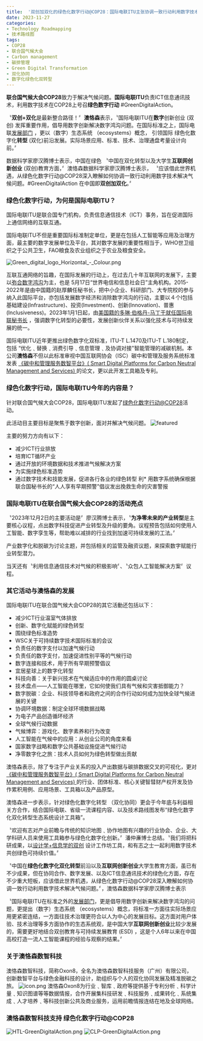 ```yaml
---
title:  '双创加双化的绿色化数字行动@COP28：国际电联ITU主张协调一致行动利用数字技术解决气候问题'
date: 2023-11-27
categories:
- Technology Roadmapping
- 技术路线图
tags:
- COP28
- 联合国气候大会
- Carbon management
- 碳排管理
- Green Digital Transformation
- 双化协同
- 数字化绿色化双转型
---
```


**联合国气候大会COP28**致力于解决气候问题。**国际电联ITU**负责ICT信息通讯技术，利用数字技术在COP28上号召**绿色数字行动** #GreenDigitalAction。

〝**双创+双化**是最新整合路径！〞**澳恪森**表示，〝国际电联ITU在**数字**创新创业 (双创) 发挥重要作用，倡导用数字创新解决数字鸿沟问题。在国际标准之上，国际电联[发展部门](https://www.itu.int/en/ITU-D/Pages/default.aspx)
，更以（数字）生态系统 （ecosystems）概念，
引领国际
<span class="highlight-container highlight-green"><span class="highlight">绿色化</span></span><span class="highlight-container highlight-yellow"><span class="highlight">数字化</span></span>**转型** 
(双化)前沿发展。实际场景应用、标准、技术、治理通盘考量设计向前。〞

数据科学家廖汉腾博士表示，中国在绿色
〝中国在双化转型以及大学生**互联网创新创业** (双创)教育方面，〞澳恪森数据科学家廖汉腾博士表示，
〝应该借此世界机遇，从绿色化数字行动@COP28深入瞭解如何协调一致行动利用数字技术解决气候问题。#GreenDigitalAction 在中国即**双创加双化**。〞

<!--more-->

### 绿色化数字行动，为何是国际电联ITU？

国际电联ITU是联合国专门机构，负责信息通信技术（ICT）事务，旨在促进国际上通信网络的互联互通。

国际电联ITU不但是重要国际标准制定单位，更是在包括人工智能等应用及治理方面，最主要的数字发展单位及平台，其对数字发展的重要性相当于，WHO世卫组织之于公共卫生，FAO粮食及农业组织之于农业及粮食安全。

![Green_digital_logo_Horizontal_-_Colour.png](Green_digital_logo_Horizontal_-_Colour.png)

互联互通网络的旨趣，在国际发展的行动上，在过去几十年互联网的发展下，主要以[弥合数字鸿沟](https://news.un.org/zh/story/2023/06/1118622)为主，也是 5月17日“世界电信和信息社会日”主角机构。2015-2022年是由中国籍的赵厚麟任秘书长，把中小企业、科研部门、大专院校的参与纳入此国际平台，亦包括发展数字经济和消除数字鸿沟的行动，主要以４个I包括基础建设(Infrastructure)、投资(Investment)、创新(Innovation)、普惠(Inclusiveness)。2023年1月1日起，由[美国籍的多琳·伯格丹-马丁于就任国际电联秘书长](https://www.itu.int/zh/osg//default.aspx)
，强调数字化转型的必要性，发展创新伙伴关系以强化技术与可持续发展的统一。

国际电联ITU近年更推出绿色数字化双标准，ITU-T L.1470及ITU-T L.180制定，包括 “优化﹑替换﹑消费引导﹑信息管理﹑及协调对接"智能管理的减碳机制。本公司**澳恪森**不但以此标准审视中国互联网协会（ISC）碳中和管理及服务系统标准发表 [《碳中和管理服务数智平台》( Smart Digital Platforms for Carbon Neutral Management and Services) ](https://oxon8.netlify.app/post/2023-02-20-smart-digital-platforms-carbon-neutral-management-services/)
的论文，更以此开发工具箱及专利。

### 绿色化数字行动，国际电联ITU今年的内容是？

针对联合国气候大会COP28，国际电联ITU发起了[绿色化数字行动@COP28](https://www.itu.int/initiatives/green-digital-action-atcop28/)活动。

此活动目主要目标是聚焦于数字创新，面对并解决气候问题。
![featured](featured.jpg)

主要的努力方向有以下：

* 减少ICT行业排放
* 培育ICT循环产业
* 通过开放的环境数据和技术推进气候解决方案
* 为实施绿色标准造势
* 通过数字技术和技能发展，促进各行各业的绿色转型
利* 用数字系统确保根据联合国秘书长的“人人享有早期预警”倡议发出挽救生命的灾害警报


### 国际电联ITU在联合国气候大会COP28的活动亮点

〝2023年12月2日的主要活动是〞廖汉腾博士表示，〝**为净零未来的产业转型**是主要核心议程，点出数字科技促进产业转型及升级的要角。议程预告包括如何使用人工智能、数字孪生等，帮助难以减排的行业找到加速可持续发展的工法。〞

产业数字化和脱碳为讨论主题，并包括相关的监管及融资议题，来探索数字赋能行业转型潜力。

当天还有〝利用信息通信技术对气候的积极影响〞、〝众包人工智能解决方案〞议程。

### 其它活动与澳恪森的发展

国际电联ITU在联合国气候大会COP28的其它活動还包括以下：

* 减少ICT行业温室气体排放
* 创新、数字化赋能的绿色转型
* 围绕绿色标准造势
* WSC关于可持续数字技术国际标准的会议
* 负责任的数字支付以加速气候行动
* 负责任的数字支付，加速促进性别平等的气候行动
* 数字连接和技术，用于所有早期预警倡议
* 宜居星球上的数字化转型
* 科技向善：关于新兴技术在气候适应中的作用的圆桌讨论
* 技术盘点——人工智能在哪里，它如何使我们具有气候和灾害抵御能力？
* 数字脱碳：企业、科技领导者和政府之间的合作行动如何成为加快全球气候进展的关键
* 协调环境数据：制定全球环境数据战略
* 为电子产品创造循环经济
* 全球气候行动数据
* 气候博弈：游戏化、数字素养和行为改变
* 人工智能在气候中的应用：从创业公司的角度来看
* 国家数字战略和数字公共基础设施促进气候行动
* 净零数字化之旅：技术人员如何为绿色转型做出贡献

澳恪森表示，除了专注于产业关系的投入产出数据与碳排数据交叉的可视化，更对[《碳中和管理服务数智平台》( Smart Digital Platforms for Carbon Neutral Management and Services) ](https://oxon8.netlify.app/post/2023-02-20-smart-digital-platforms-carbon-neutral-management-services/)
的行业、团体标准、核心关键智彗财产权开发及协作累积用例、应用场景、工具箱以及产品原型。

澳恪森进一步表示，针对绿色化数字化转型 （双化协同）更会于今年底与利益相关方合作，结合国际电联、省级一流课程内容、以及技术路线图发布“绿色化数字化双化转型生态系统设计工具箱”。

〝欢迎有志对产业前瞻与传统的知识地图﹑协作地图有兴趣的行业协会、企业、大学科研人员来使用工具箱参与<span class="highlight-container highlight-green"><span class="highlight">绿色化</span></span><span class="highlight-container highlight-yellow"><span class="highlight">数字化</span></span>创新。〞潘仲亷博士总结。〝我们将把科研成果，以[设计学+信息学的双创](https://oxon8.netlify.app/post/2023-03-27-design-science-plus-information-science/)
设计工作坊工具，和有志之士一起利用数字技术共创绿色可持续价值。〞

〝中国在**绿色化数字化双化转型**前沿以及**互联网创新创业**大学生教育方面，虽已有不少成果，但在协同合作、数字发展、以及ICT信息通讯技术的绿色化方面，存在不少重大短板，应该借此世界机遇，从绿色化数字行动@COP28深入瞭解如何协调一致行动利用数字技术解决气候问题。〞，澳恪森数据科学家廖汉腾博士表示

〝国际电联ITU在标准之外的[发展部门](https://www.itu.int/en/ITU-D/Pages/default.aspx)，更是倡导用数字创新来解决数字鸿沟的问题，更提出（数字）生态系统 （ecosystems）概念，将标准一方面往实际场景应用更紧密连结，一方面往技术治理更符合以人为中心的发展目标。这方面对用户体验、技术治理等多方面协作的生态系统观，是中国大学**互联网创新创业**比较少发展的，需要更好地结合双创教育与可持续发展教育 (ESD) ，这是个人6年以来在中国高校打造一流人工智能课程的经验与观察的结果。〞

### 关于澳恪森数智科技
澳恪森数智科技，简称Oxon8，全名为澳恪森数智科技服务（广州）有限公司，创新数智平台与绿色金融科技的设计，助组织与个人的双化协同发展及精准脱碳之旅。
![icon.png](icon.png)
澳恪森Oxon8为行业﹑智库﹑政府等提供基于专利分析﹑科学计量﹑知识图谱等等数据情报，合作开展集科技研发﹑科技服务﹑成果转化﹑系统集成﹑人才培养﹑等科技创新公共及商业服务，运用前瞻情报连结在地及全球网络。

### 澳恪森数智科技支持 绿色化数字行动@COP28

![HTL-GreenDigitalAction.png](HTL-GreenDigitalAction.png)
![CLP-GreenDigitalAction.png](CLP-GreenDigitalAction.png)